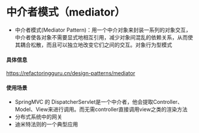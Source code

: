 # 中介者模式（mediator）

-   中介者模式(Mediator Pattern)：用一个中介对象来封装一系列的对象交互，中介者使各对象不需要显式地相互引用，减少对象间混乱的依赖关系，从而使其耦合松散，而且可以独立地改变它们之间的交互。对象行为型模式

#### 具体信息

<https://refactoringguru.cn/design-patterns/mediator>

#### 使用场景

-   SpringMVC 的 DispatcherServlet是一个中介者，他会提取Controller、Model、View来进行调用。而无需controller直接调用view之类的渲染方法
-   分布式系统中的网关
-   迪米特法则的一个典型应用
